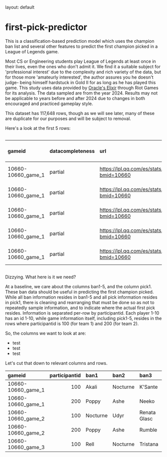 layout: default

# first-pick-predictor
This is a classification-based prediction model which uses the champion ban list and several other features to predict the first champion picked in a League of Legends game.

Most CS or Engineering students play League of Legends at least once in their lives, even the ones who don't admit it. We find it a suitable subject for 'professional interest' due to the complexity and rich variety of the data, but for those more 'amateurly interested', the author assures you he doesn't judge- being himself hardstuck in Gold II for as long as he has played this game. This study uses data provided by <a href='https://oracleselixir.com/'>Oracle's Elixir</a> through Riot Games for its analysis. The data sampled are from the year 2024. Results may not be applicable to years before and after 2024 due to changes in both encouraged and practiced gameplay style.

This dataset has 117,648 rows, though as we will see later, many of these are duplicate for our purposes and will be subject to removal. 

Here's a look at the first 5 rows:

<div style="overflow-x: auto;">

| gameid             | datacompleteness   | url                                          | league   |   year |   split |   playoffs | date                |   game |   patch |   participantid | side   | position   | playername   | playerid                                  | teamname    | teamid                                  | champion   | ban1   | ban2     | ban3    | ban4    | ban5   |   pick1 |   pick2 |   pick3 |   pick4 |   pick5 |   gamelength |   result |   kills |   deaths |   assists |   teamkills |   teamdeaths |   doublekills |   triplekills |   quadrakills |   pentakills |   firstblood |   firstbloodkill |   firstbloodassist |   firstbloodvictim |   team kpm |   ckpm |   firstdragon |   dragons |   opp_dragons |   elementaldrakes |   opp_elementaldrakes |   infernals |   mountains |   clouds |   oceans |   chemtechs |   hextechs |   dragons (type unknown) |   elders |   opp_elders |   firstherald |   heralds |   opp_heralds |   void_grubs |   opp_void_grubs |   firstbaron |   barons |   opp_barons |   firsttower |   towers |   opp_towers |   firstmidtower |   firsttothreetowers |   turretplates |   opp_turretplates |   inhibitors |   opp_inhibitors |   damagetochampions |     dpm |   damageshare |   damagetakenperminute |   damagemitigatedperminute |   wardsplaced |    wpm |   wardskilled |   wcpm |   controlwardsbought |   visionscore |   vspm |   totalgold |   earnedgold |   earned gpm |   earnedgoldshare |   goldspent |   gspd |   gpr |   total cs |   minionkills |   monsterkills |   monsterkillsownjungle |   monsterkillsenemyjungle |   cspm |   goldat10 |   xpat10 |   csat10 |   opp_goldat10 |   opp_xpat10 |   opp_csat10 |   golddiffat10 |   xpdiffat10 |   csdiffat10 |   killsat10 |   assistsat10 |   deathsat10 |   opp_killsat10 |   opp_assistsat10 |   opp_deathsat10 |   goldat15 |   xpat15 |   csat15 |   opp_goldat15 |   opp_xpat15 |   opp_csat15 |   golddiffat15 |   xpdiffat15 |   csdiffat15 |   killsat15 |   assistsat15 |   deathsat15 |   opp_killsat15 |   opp_assistsat15 |   opp_deathsat15 |   goldat20 |   xpat20 |   csat20 |   opp_goldat20 |   opp_xpat20 |   opp_csat20 |   golddiffat20 |   xpdiffat20 |   csdiffat20 |   killsat20 |   assistsat20 |   deathsat20 |   opp_killsat20 |   opp_assistsat20 |   opp_deathsat20 |   goldat25 |   xpat25 |   csat25 |   opp_goldat25 |   opp_xpat25 |   opp_csat25 |   golddiffat25 |   xpdiffat25 |   csdiffat25 |   killsat25 |   assistsat25 |   deathsat25 |   opp_killsat25 |   opp_assistsat25 |   opp_deathsat25 |   missing_elders |
|:-------------------|:-------------------|:---------------------------------------------|:---------|-------:|--------:|-----------:|:--------------------|-------:|--------:|----------------:|:-------|:-----------|:-------------|:------------------------------------------|:------------|:----------------------------------------|:-----------|:-------|:---------|:--------|:--------|:-------|--------:|--------:|--------:|--------:|--------:|-------------:|---------:|--------:|---------:|----------:|------------:|-------------:|--------------:|--------------:|--------------:|-------------:|-------------:|-----------------:|-------------------:|-------------------:|-----------:|-------:|--------------:|----------:|--------------:|------------------:|----------------------:|------------:|------------:|---------:|---------:|------------:|-----------:|-------------------------:|---------:|-------------:|--------------:|----------:|--------------:|-------------:|-----------------:|-------------:|---------:|-------------:|-------------:|---------:|-------------:|----------------:|---------------------:|---------------:|-------------------:|-------------:|-----------------:|--------------------:|--------:|--------------:|-----------------------:|---------------------------:|--------------:|-------:|--------------:|-------:|---------------------:|--------------:|-------:|------------:|-------------:|-------------:|------------------:|------------:|-------:|------:|-----------:|--------------:|---------------:|------------------------:|--------------------------:|-------:|-----------:|---------:|---------:|---------------:|-------------:|-------------:|---------------:|-------------:|-------------:|------------:|--------------:|-------------:|----------------:|------------------:|-----------------:|-----------:|---------:|---------:|---------------:|-------------:|-------------:|---------------:|-------------:|-------------:|------------:|--------------:|-------------:|----------------:|------------------:|-----------------:|-----------:|---------:|---------:|---------------:|-------------:|-------------:|---------------:|-------------:|-------------:|------------:|--------------:|-------------:|----------------:|------------------:|-----------------:|-----------:|---------:|---------:|---------------:|-------------:|-------------:|---------------:|-------------:|-------------:|------------:|--------------:|-------------:|----------------:|------------------:|-----------------:|-----------------:|
| 10660-10660_game_1 | partial            | https://lpl.qq.com/es/stats.shtml?bmid=10660 | DCup     |   2023 |     nan |          0 | 2024-01-01 05:13:15 |      1 |   13.24 |               1 | Blue   | top        | Zika         | oe:player:65ed20b21e2993fb00dbd21a2fd991b | LNG Esports | oe:team:a9145b7711873f53e610fbba0493484 | Aatrox     | Akali  | Nocturne | K'Sante | Lee Sin | Wukong |     nan |     nan |     nan |     nan |     nan |         1886 |        0 |       1 |        3 |         1 |           3 |           16 |           nan |           nan |           nan |          nan |          nan |                0 |                nan |                nan |     0.0954 | 0.6045 |           nan |       nan |           nan |               nan |                   nan |         nan |         nan |      nan |      nan |         nan |        nan |                      nan |      nan |          nan |           nan |       nan |           nan |          nan |              nan |          nan |      nan |          nan |          nan |      nan |          nan |             nan |                  nan |            nan |                nan |          nan |              nan |                7092 | 225.62  |      0.169648 |                564.146 |                        nan |            14 | 0.4454 |             4 | 0.1273 |                    5 |            24 | 0.7635 |       11083 |         6960 |     221.421  |          0.237608 |       10784 |    nan |   nan |        279 |           256 |             23 |                      16 |                         0 | 8.8759 |        nan |      nan |      nan |            nan |          nan |          nan |            nan |          nan |          nan |         nan |           nan |          nan |             nan |               nan |              nan |        nan |      nan |      nan |            nan |          nan |          nan |            nan |          nan |          nan |         nan |           nan |          nan |             nan |               nan |              nan |        nan |      nan |      nan |            nan |          nan |          nan |            nan |          nan |          nan |         nan |           nan |          nan |             nan |               nan |              nan |        nan |      nan |      nan |            nan |          nan |          nan |            nan |          nan |          nan |         nan |           nan |          nan |             nan |               nan |              nan |                1 |
| 10660-10660_game_1 | partial            | https://lpl.qq.com/es/stats.shtml?bmid=10660 | DCup     |   2023 |     nan |          0 | 2024-01-01 05:13:15 |      1 |   13.24 |               2 | Blue   | jng        | Weiwei       | oe:player:57da8dfcfbdb4e5b019fe93003db1c4 | LNG Esports | oe:team:a9145b7711873f53e610fbba0493484 | Maokai     | Akali  | Nocturne | K'Sante | Lee Sin | Wukong |     nan |     nan |     nan |     nan |     nan |         1886 |        0 |       0 |        4 |         3 |           3 |           16 |           nan |           nan |           nan |          nan |          nan |                0 |                nan |                nan |     0.0954 | 0.6045 |           nan |       nan |           nan |               nan |                   nan |         nan |         nan |      nan |      nan |         nan |        nan |                      nan |      nan |          nan |           nan |       nan |           nan |          nan |              nan |          nan |      nan |          nan |          nan |      nan |          nan |             nan |                  nan |            nan |                nan |          nan |              nan |                7361 | 234.178 |      0.176101 |                847.476 |                        nan |            10 | 0.3181 |            12 | 0.3818 |                   10 |            39 | 1.2407 |        8636 |         4513 |     143.574  |          0.154069 |        8840 |    nan |   nan |        153 |            14 |            139 |                     111 |                         3 | 4.8674 |        nan |      nan |      nan |            nan |          nan |          nan |            nan |          nan |          nan |         nan |           nan |          nan |             nan |               nan |              nan |        nan |      nan |      nan |            nan |          nan |          nan |            nan |          nan |          nan |         nan |           nan |          nan |             nan |               nan |              nan |        nan |      nan |      nan |            nan |          nan |          nan |            nan |          nan |          nan |         nan |           nan |          nan |             nan |               nan |              nan |        nan |      nan |      nan |            nan |          nan |          nan |            nan |          nan |          nan |         nan |           nan |          nan |             nan |               nan |              nan |                1 |
| 10660-10660_game_1 | partial            | https://lpl.qq.com/es/stats.shtml?bmid=10660 | DCup     |   2023 |     nan |          0 | 2024-01-01 05:13:15 |      1 |   13.24 |               3 | Blue   | mid        | Scout        | oe:player:71e79ef80600d398d90cfebe3b0b758 | LNG Esports | oe:team:a9145b7711873f53e610fbba0493484 | Orianna    | Akali  | Nocturne | K'Sante | Lee Sin | Wukong |     nan |     nan |     nan |     nan |     nan |         1886 |        0 |       0 |        2 |         0 |           3 |           16 |           nan |           nan |           nan |          nan |          nan |                0 |                nan |                nan |     0.0954 | 0.6045 |           nan |       nan |           nan |               nan |                   nan |         nan |         nan |      nan |      nan |         nan |        nan |                      nan |      nan |          nan |           nan |       nan |           nan |          nan |              nan |          nan |      nan |          nan |          nan |      nan |          nan |             nan |                  nan |            nan |                nan |          nan |              nan |               10005 | 318.293 |      0.239355 |                432.216 |                        nan |             4 | 0.1273 |             8 | 0.2545 |                    2 |            31 | 0.9862 |       10743 |         6620 |     210.605  |          0.226    |       10594 |    nan |   nan |        270 |           269 |              1 |                       1 |                         0 | 8.5896 |        nan |      nan |      nan |            nan |          nan |          nan |            nan |          nan |          nan |         nan |           nan |          nan |             nan |               nan |              nan |        nan |      nan |      nan |            nan |          nan |          nan |            nan |          nan |          nan |         nan |           nan |          nan |             nan |               nan |              nan |        nan |      nan |      nan |            nan |          nan |          nan |            nan |          nan |          nan |         nan |           nan |          nan |             nan |               nan |              nan |        nan |      nan |      nan |            nan |          nan |          nan |            nan |          nan |          nan |         nan |           nan |          nan |             nan |               nan |              nan |                1 |
| 10660-10660_game_1 | partial            | https://lpl.qq.com/es/stats.shtml?bmid=10660 | DCup     |   2023 |     nan |          0 | 2024-01-01 05:13:15 |      1 |   13.24 |               4 | Blue   | bot        | GALA         | oe:player:867e8957fae1cb59f0808dbcc3aada2 | LNG Esports | oe:team:a9145b7711873f53e610fbba0493484 | Kalista    | Akali  | Nocturne | K'Sante | Lee Sin | Wukong |     nan |     nan |     nan |     nan |     nan |         1886 |        0 |       2 |        4 |         0 |           3 |           16 |           nan |           nan |           nan |          nan |          nan |                0 |                nan |                nan |     0.0954 | 0.6045 |           nan |       nan |           nan |               nan |                   nan |         nan |         nan |      nan |      nan |         nan |        nan |                      nan |      nan |          nan |           nan |       nan |           nan |          nan |              nan |          nan |      nan |          nan |          nan |      nan |          nan |             nan |                  nan |            nan |                nan |          nan |              nan |               10892 | 346.511 |      0.260563 |                491.453 |                        nan |            22 | 0.6999 |            13 | 0.4136 |                    4 |            44 | 1.3998 |       12224 |         8101 |     257.72   |          0.276561 |       11119 |    nan |   nan |        311 |           307 |              4 |                       0 |                         0 | 9.894  |        nan |      nan |      nan |            nan |          nan |          nan |            nan |          nan |          nan |         nan |           nan |          nan |             nan |               nan |              nan |        nan |      nan |      nan |            nan |          nan |          nan |            nan |          nan |          nan |         nan |           nan |          nan |             nan |               nan |              nan |        nan |      nan |      nan |            nan |          nan |          nan |            nan |          nan |          nan |         nan |           nan |          nan |             nan |               nan |              nan |        nan |      nan |      nan |            nan |          nan |          nan |            nan |          nan |          nan |         nan |           nan |          nan |             nan |               nan |              nan |                1 |
| 10660-10660_game_1 | partial            | https://lpl.qq.com/es/stats.shtml?bmid=10660 | DCup     |   2023 |     nan |          0 | 2024-01-01 05:13:15 |      1 |   13.24 |               5 | Blue   | sup        | Mark         | oe:player:a74c2977c1fc826e9e7bdb6b224a141 | LNG Esports | oe:team:a9145b7711873f53e610fbba0493484 | Senna      | Akali  | Nocturne | K'Sante | Lee Sin | Wukong |     nan |     nan |     nan |     nan |     nan |         1886 |        0 |       0 |        3 |         3 |           3 |           16 |           nan |           nan |           nan |          nan |          nan |                0 |                nan |                nan |     0.0954 | 0.6045 |           nan |       nan |           nan |               nan |                   nan |         nan |         nan |      nan |      nan |         nan |        nan |                      nan |      nan |          nan |           nan |       nan |           nan |          nan |              nan |          nan |      nan |          nan |          nan |      nan |          nan |             nan |                  nan |            nan |                nan |          nan |              nan |                6451 | 205.228 |      0.154333 |                239.714 |                        nan |            47 | 1.4952 |            22 | 0.6999 |                   12 |           111 | 3.5313 |        7221 |         3098 |      98.5578 |          0.105762 |        6175 |    nan |   nan |         30 |            30 |              0 |                       0 |                         0 | 0.9544 |        nan |      nan |      nan |            nan |          nan |          nan |            nan |          nan |          nan |         nan |           nan |          nan |             nan |               nan |              nan |        nan |      nan |      nan |            nan |          nan |          nan |            nan |          nan |          nan |         nan |           nan |          nan |             nan |               nan |              nan |        nan |      nan |      nan |            nan |          nan |          nan |            nan |          nan |          nan |         nan |           nan |          nan |             nan |               nan |              nan |        nan |      nan |      nan |            nan |          nan |          nan |            nan |          nan |          nan |         nan |           nan |          nan |             nan |               nan |              nan |                1 |

</div>

Dizzying. What here is it we need?

At a baseline, we care about the columns ban1-5, and the column pick1. These ban data should be useful in predicting the first champion picked. While all ban information resides in ban1-5 and all pick information resides in pick1, there is cleaning and rearranging that must be done so as not to repeatedly sample information, and to indicate where the actual first pick resides. Information is separated per-row by participantid. Each player 1-10 has an id 1-10, while game information itself, including pick1-5, resides in the rows where participantid is 100 (for team 1) and 200 (for team 2).

So, the columns we want to look at are:
- test
- test
- test

Let's cut that down to relevant columns and rows.

| gameid             |   participantid | ban1     | ban2     | ban3         | ban4      | ban5      | pick1        |   patch | teamname    |
|:-------------------|----------------:|:---------|:---------|:-------------|:----------|:----------|:-------------|--------:|:------------|
| 10660-10660_game_1 |             100 | Akali    | Nocturne | K'Sante      | Lee Sin   | Wukong    | Kalista      |   13.24 | LNG Esports |
| 10660-10660_game_1 |             200 | Poppy    | Ashe     | Neeko        | Vi        | Jarvan IV | Renata Glasc |   13.24 | Rare Atom   |
| 10660-10660_game_2 |             100 | Nocturne | Udyr     | Renata Glasc | Nautilus  | Lee Sin   | Neeko        |   13.24 | LNG Esports |
| 10660-10660_game_2 |             200 | Poppy    | Ashe     | Rumble       | Tristana  | Lucian    | Kalista      |   13.24 | Rare Atom   |
| 10660-10660_game_3 |             100 | Rell     | Nocturne | Tristana     | Jarvan IV | Rumble    | Neeko        |   13.24 | LNG Esports |
